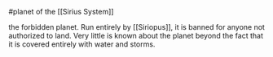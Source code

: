 #planet of the [[Sirius System]]

the forbidden planet. Run entirely by [[Siriopus]], it is banned for anyone not authorized to land. Very little is known about the planet beyond the fact that it is covered entirely with water and storms.